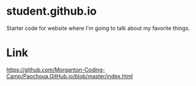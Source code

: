 # student.github.io
Starter code for website where I'm going to talk about my favorite things.

# Link
https://github.com/Morganton-Coding-Camp/Paochoua.GitHub.io/blob/master/index.html
